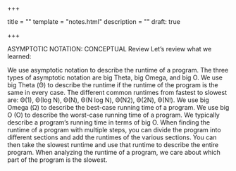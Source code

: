 +++

title = ""
template = "notes.html"
description = ""
draft: true

+++

ASYMPTOTIC NOTATION: CONCEPTUAL
Review
Let’s review what we learned:

We use asymptotic notation to describe the runtime of a program. The three types of asymptotic notation are big Theta, big Omega, and big O.
We use big Theta (Θ) to describe the runtime if the runtime of the program is the same in every case.
The different common runtimes from fastest to slowest are: Θ(1), Θ(log N), Θ(N), Θ(N log N), Θ(N2), Θ(2N), Θ(N!).
We use big Omega (Ω) to describe the best-case running time of a program.
We use big O (O) to describe the worst-case running time of a program.
We typically describe a program’s running time in terms of big O.
When finding the runtime of a program with multiple steps, you can divide the program into different sections and add the runtimes of the various sections. You can then take the slowest runtime and use that runtime to describe the entire program.
When analyzing the runtime of a program, we care about which part of the program is the slowest.

